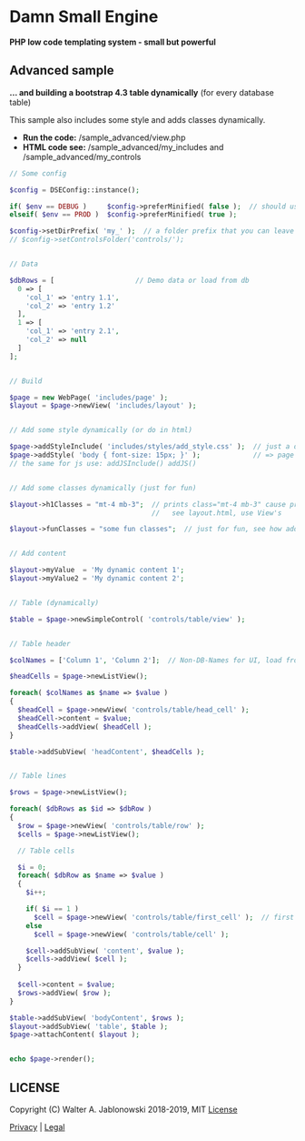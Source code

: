 # Damn Small Engine

**PHP low code templating system - small but powerful**


## Advanced sample

**... and building a bootstrap 4.3 table dynamically** (for every database table)

This sample also includes some style and adds classes dynamically.

* **Run the code:** /sample_advanced/view.php
* **HTML code see:** /sample_advanced/my_includes and /sample_advanced/my_controls

```php
// Some config

$config = DSEConfig::instance();

if( $env == DEBUG )     $config->preferMinified( false );  // should use minified version ?
elseif( $env == PROD )  $config->preferMinified( true );

$config->setDirPrefix( 'my_' );  // a folder prefix that you can leave out on new View( ... )
// $config->setControlsFolder('controls/');


// Data

$dbRows = [                    // Demo data or load from db
  0 => [
    'col_1' => 'entry 1.1',
    'col_2' => 'entry 1.2'
  ],
  1 => [
    'col_1' => 'entry 2.1',
    'col_2' => null
  ]
];


// Build

$page = new WebPage( 'includes/page' );
$layout = $page->newView( 'includes/layout' );


// Add some style dynamically (or do in html)

$page->addStyleInclude( 'includes/styles/add_style.css' );  // just a dummy file with a comment (for demo)
$page->addStyle( 'body { font-size: 15px; }' );             // => page head <style></style>
// the same for js use: addJSInclude() addJS()


// Add some classes dynamically (just for fun)

$layout->h1Classes = "mt-4 mb-3";  // prints class="mt-4 mb-3" cause printClasses() used in my_includes/layout.html
                                   //   see layout.html, use View's

$layout->funClasses = "some fun classes";  // just for fun, see how addClasses() is used in my_includes/layout.html


// Add content

$layout->myValue  = 'My dynamic content 1';
$layout->myValue2 = 'My dynamic content 2';


// Table (dynamically)

$table = $page->newSimpleControl( 'controls/table/view' );


// Table header

$colNames = ['Column 1', 'Column 2'];  // Non-DB-Names for UI, load from somewhere ...

$headCells = $page->newListView();

foreach( $colNames as $name => $value )
{
  $headCell = $page->newView( 'controls/table/head_cell' );
  $headCell->content = $value;
  $headCells->addView( $headCell );
}

$table->addSubView( 'headContent', $headCells );


// Table lines

$rows = $page->newListView();

foreach( $dbRows as $id => $dbRow )
{
  $row = $page->newView( 'controls/table/row' );
  $cells = $page->newListView();

  // Table cells

  $i = 0;
  foreach( $dbRow as $name => $value )
  {
    $i++;

    if( $i == 1 )
      $cell = $page->newView( 'controls/table/first_cell' );  // first cell differs, see https://getbootstrap.com/docs/4.3/content/tables
    else
      $cell = $page->newView( 'controls/table/cell' );

    $cell->addSubView( 'content', $value );
    $cells->addView( $cell );
  }
    
  $cell->content = $value;
  $rows->addView( $row );
}

$table->addSubView( 'bodyContent', $rows );
$layout->addSubView( 'table', $table );
$page->attachContent( $layout );


echo $page->render();
```

## LICENSE

Copyright (C) Walter A. Jablonowski 2018-2019, MIT [License](LICENSE)


[Privacy](https://walter-a-jablonowski.github.io/privacy.html) | [Legal](https://walter-a-jablonowski.github.io/imprint.html)